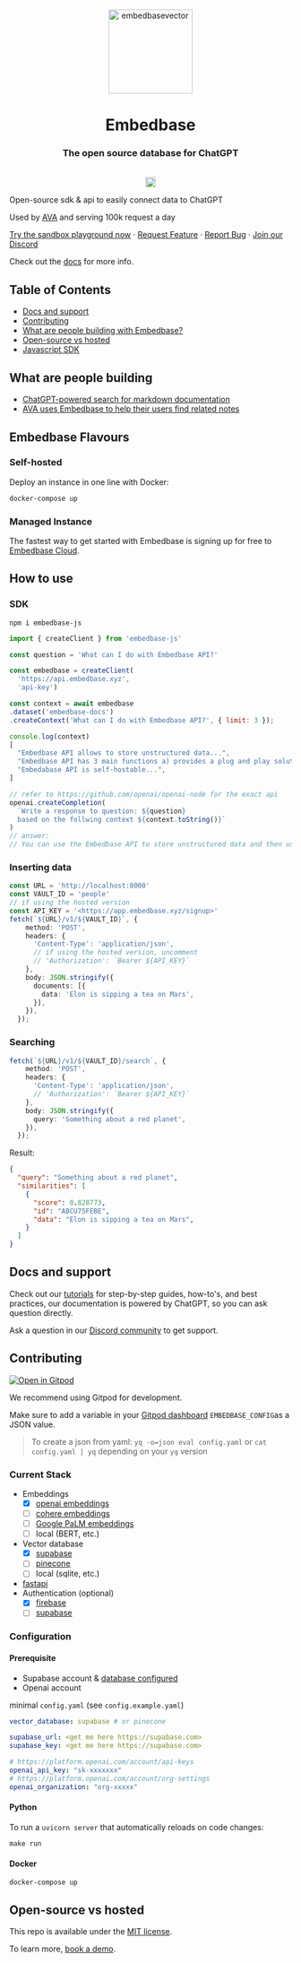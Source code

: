 <br />


<p align="center">
<img width="150" alt="embedbasevector" src="https://user-images.githubusercontent.com/11430621/223136025-14572cac-f2aa-455c-936b-a48cb35a0c57.png">
  <h1 align="center">Embedbase</h1>


<h3 align="center">The open source database for ChatGPT</h3>

  <p align="center">
    <br />
    <a href="https://badge.fury.io/py/embedbase"><img src="https://badge.fury.io/py/embedbase.svg" alt="PyPI version" height="18"></a>
    <p>Open-source sdk & api to easily connect data to ChatGPT</p>
    <p>Used by <a href="https://github.com/louis030195/obsidian-ava">AVA</a> and serving 100k request a day</p>
    <a href="https://app.embedbase.xyz/signup">Try the sandbox playground now</a>
    ·
    <a href="https://github.com/different-ai/embedbase/issues/new?assignees=&labels=enhancement">Request Feature</a>
    ·
    <a href="https://github.com/different-ai/embedbase/issues/new?assignees=&labels=bug">Report Bug</a>
    ·
    <a href="https://discord.gg/pMNeuGrDky">Join our Discord</a>
    <br />
  </p>
</p>

Check out the [docs](https://docs.embedbase.xyz) for more info.


## Table of Contents

- [Docs and support](#docs-and-support)
- [Contributing](#contributing)
- [What are people building with Embedbase?](#what-are-people-building)
- [Open-source vs hosted](#open-source-vs-hosted)
- [Javascript SDK](#sdk)

## What are people building

- [ChatGPT-powered search for markdown documentation](https://github.com/different-ai/chat-gpt-powered-nextra)
- [AVA uses Embedbase to help their users find related notes](https://github.com/louis030195/obsidian-ava)

## Embedbase Flavours

### Self-hosted

Deploy an instance in one line with Docker:

 ```bash 
docker-compose up
 ``` 


### Managed Instance

The fastest way to get started with Embedbase is signing up for free to [Embedbase Cloud](https://app.embedbase.xyz/).

## How to use 
### SDK

`npm i embedbase-js`

```js
import { createClient } from 'embedbase-js'

const question = 'What can I do with Embedbase API?'

const embedbase = createClient(
  'https://api.embedbase.xyz',
  'api-key')

const context = await embedbase
.dataset('embedbase-docs')
.createContext('What can I do with Embedbase API?', { limit: 3 });

console.log(context) 
[
  "Embedbase API allows to store unstructured data...",
  "Embedbase API has 3 main functions a) provides a plug and play solution to store embeddings b) makes it easy to connect to get the right data into llms c)..",
  "Embedabase API is self-hostable...",
]

// refer to https://github.com/openai/openai-node for the exact api
openai.createCompletion(
  `Write a response to question: ${question} 
  based on the follwing context ${context.toString()}`
)
// answer:
// You can use the Embedbase API to store unstructured data and then use the data to connect it to LLMs
```



### Inserting data

```ts
const URL = 'http://localhost:8000'
const VAULT_ID = 'people'
// if using the hosted version
const API_KEY = '<https://app.embedbase.xyz/signup>'
fetch(`${URL}/v1/${VAULT_ID}`, {
    method: 'POST',
    headers: {
      'Content-Type': 'application/json',
      // if using the hosted version, uncomment
      // 'Authorization': `Bearer ${API_KEY}`
    },
    body: JSON.stringify({
      documents: [{
        data: 'Elon is sipping a tea on Mars',
      }],
    }),
  });
```


### Searching

```ts
fetch(`${URL}/v1/${VAULT_ID}/search`, {
    method: 'POST',
    headers: {
      'Content-Type': 'application/json',
      // 'Authorization': `Bearer ${API_KEY}`
    },
    body: JSON.stringify({
      query: 'Something about a red planet',
    }),
  });
```

Result:

```json
{
  "query": "Something about a red planet",
  "similarities": [
    {
      "score": 0.828773,
      "id": "ABCU75FEBE",
      "data": "Elon is sipping a tea on Mars",
    }
  ]
}
```

## Docs and support

Check out our [tutorials](https://docs.embedbase.xyz) for step-by-step guides, how-to's, and best practices, our documentation is powered by ChatGPT, so you can ask question directly. 

Ask a question in our [Discord community](https://discord.gg/pMNeuGrDky) to get support.

## Contributing

[![Open in Gitpod](https://gitpod.io/button/open-in-gitpod.svg)](https://gitpod.io/#https://github.com/different-ai/embedbase)

We recommend using Gitpod for development.

Make sure to add a variable in your [Gitpod dashboard](https://gitpod.io/user/variables) `EMBEDBASE_CONFIG`as a JSON value.

> To create a json from yaml: `yq -o=json eval config.yaml` or `cat config.yaml | yq` depending on your `yq` version

### Current Stack

* Embeddings
  - [x] [openai embeddings](https://platform.openai.com/docs/guides/embeddings)
  - [ ] [cohere embeddings](https://cohere.ai/embed)
  - [ ] [Google PaLM embeddings](https://developers.googleblog.com/2023/03/announcing-palm-api-and-makersuite.html)
  - [ ] local (BERT, etc.)
* Vector database
  - [x] [supabase](https://supabase.com/)
  - [ ] [pinecone](https://www.pinecone.io/)
  - [ ] local (sqlite, etc.)
* [fastapi](https://github.com/tiangolo/fastapi)
* Authentication (optional)
  - [x] [firebase](https://firebase.google.com/)
  - [ ] [supabase](https://supabase.com/)

### Configuration

#### Prerequisite
* Supabase account & [database configured](https://docs.embedbase.xyz/deployment#using-supabase)
* Openai account

minimal `config.yaml` (see `config.example.yaml`)

```yaml
vector_database: supabase # or pinecone

supabase_url: <get me here https://supabase.com>
supabase_key: <get me here https://supabase.com>

# https://platform.openai.com/account/api-keys
openai_api_key: "sk-xxxxxxx"
# https://platform.openai.com/account/org-settings
openai_organization: "org-xxxxx"
```

#### Python

To run a `uvicorn server` that automatically reloads on code changes:

`make run`

#### Docker

`docker-compose up`


## Open-source vs hosted

This repo is available under the [MIT license](https://github.com/different-ai/embedbase/blob/main/LICENSE). 

To learn more, [book a demo](https://cal.com/potato/20min).

